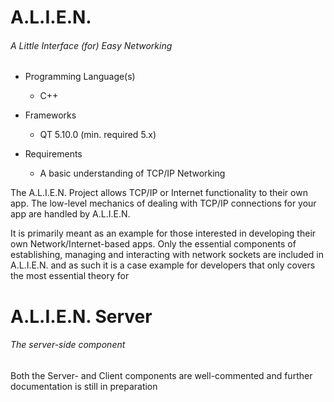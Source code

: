 # A.L.I.E.N.
###### A Little Interface (for) Easy Networking

* Programming Language(s)
  * C++

* Frameworks
  * QT 5.10.0 (min. required 5.x)
  
* Requirements
  * A basic understanding of TCP/IP Networking
  
The A.L.I.E.N. Project allows  TCP/IP or Internet functionality to their own app. The low-level mechanics of dealing with TCP/IP connections for your app are handled by A.L.I.E.N.

It is primarily meant as an example for those interested in developing their own Network/Internet-based apps. Only the
essential components of establishing, managing and interacting with network sockets are included in A.L.I.E.N. and as such it
is a case example for developers that only covers the most essential theory for 

# A.L.I.E.N. Server
###### The server-side component

 

Both the Server- and Client components are well-commented and further documentation is still in preparation
